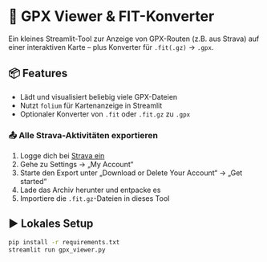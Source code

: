 # 🚴 GPX Viewer & FIT-Konverter

Ein kleines Streamlit-Tool zur Anzeige von GPX-Routen (z.B. aus Strava) auf einer interaktiven Karte – plus Konverter für `.fit(.gz)` → `.gpx`.

## 📦 Features

- Lädt und visualisiert beliebig viele GPX-Dateien
- Nutzt `folium` für Kartenanzeige in Streamlit
- Optionaler Konverter von `.fit` oder `.fit.gz` zu `.gpx`

### 📤 Alle Strava-Aktivitäten exportieren

1. Logge dich bei [Strava ein](https://www.strava.com/settings/profile)
2. Gehe zu Settings → „My Account“
3. Starte den Export unter „Download or Delete Your Account“ → „Get started“
4. Lade das Archiv herunter und entpacke es
5. Importiere die `.fit.gz`-Dateien in dieses Tool


## ▶️ Lokales Setup

```bash
pip install -r requirements.txt
streamlit run gpx_viewer.py
